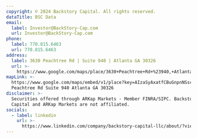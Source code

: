 ```yaml
---
copyright: © 2024 Backstory Capital. All rights reserved.
dataTitle: BSC Data
email:
  label: Investor@BackStory-Cap.com
  url: Investor@BackStory-Cap.com
phone:
  label: 770.815.6463
  url: 770.815.6463
address:
  label: 3630 Peachtree Rd | Suite 940 | Atlanta GA 30326
  url: >-
    https://www.google.com/maps/place/3630+Peachtree+Rd+%23940,+Atlanta,+GA+30342
mapLink: >-
  https://www.google.com/maps/embed/v1/place?key=AIzaSyAxatfCBuGnpnNSscdq4DSxb4dZfy76s-Q&q=3630
  Peachtree Rd Suite 940 Atlanta GA 30326
disclaimer: >-
  Securities offered through ARKap Markets - Member FINRA/SIPC. Backstory
  Capital and ARKap Markets are not affiliated.
socials:
  - label: linkedin
    url: >-
      https://www.linkedin.com/company/backstory-capital-llc/about/?viewAsMember=true
---
```


